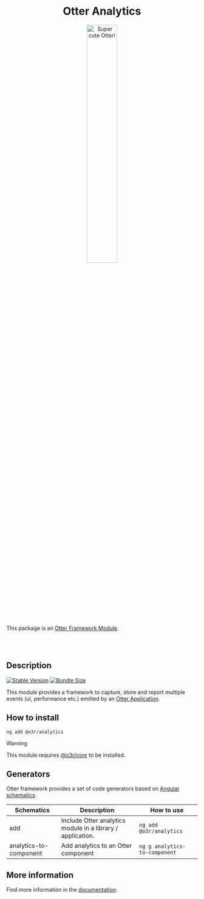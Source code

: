 <h1 align="center">Otter Analytics</h1>
<p align="center">
  <img src="https://raw.githubusercontent.com/AmadeusITGroup/otter/main/assets/logo/otter.png" alt="Super cute Otter!" width="40%"/>
</p>

This package is an [Otter Framework Module](https://github.com/AmadeusITGroup/otter/tree/main/docs/core/MODULE.md).

<br />
<br />

## Description

[![Stable Version](https://img.shields.io/npm/v/@o3r/analytics?style=for-the-badge)](https://www.npmjs.com/package/@o3r/analytics)
[![Bundle Size](https://img.shields.io/bundlephobia/min/@o3r/analytics?color=green&style=for-the-badge)](https://www.npmjs.com/package/@o3r/analytics)

This module provides a framework to capture, store and report multiple events (ui, performance etc.) emitted by an [Otter Application](https://github.com/AmadeusITGroup/otter).

## How to install

```shell
ng add @o3r/analytics
```

> [!WARNING]
> This module requires [@o3r/core](https://www.npmjs.com/package/@o3r/core) to be installed.

## Generators

Otter framework provides a set of code generators based on [Angular schematics](https://angular.io/guide/schematics).

| Schematics                 | Description                                                    | How to use                        |
| -------------------------- | -------------------------------------------------------------- | --------------------------------- |
| add                        | Include Otter analytics module in a library / application.     | `ng add @o3r/analytics`           |
| analytics-to-component     | Add analytics to an Otter component                            | `ng g analytics-to-component`     |

## More information

Find more information in the [documentation](https://github.com/AmadeusITGroup/otter/tree/main/docs/analytics/TRACK_EVENTS.md).
